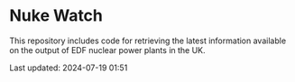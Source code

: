 # Nuke Watch

This repository includes code for retrieving the latest information available on the output of EDF nuclear power plants in the UK.

Last updated: 2024-07-19 01:51